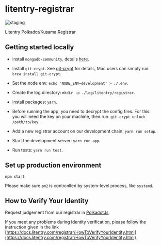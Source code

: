 # litentry-registrar

![staging](https://github.com/litentry/litentry-registrar/workflows/staging/badge.svg)

Litentry Polkadot/Kusama Registrar

## Getting started locally

- Install `mongodb-community`, details [here](https://docs.mongodb.com/manual/administration/install-community).

- Install `git-crypt`. See [git-crypt](https://github.com/AGWA/git-crypt/blob/master/INSTALL.md) for details, Mac users can simply run `brew install git-crypt`.

- Set the node env: `echo 'NODE_ENV=development' > ./.env`.

- Create the log directory: `mkdir -p ./log/litentry/registrar`.

- Install packages: `yarn`.

- Before running the app, you need to decrypt the config files. For this you will need the key on your machine, then run: `git-crypt unlock /path/to/key`.

- Add a new registrar account on our development chain: `yarn run setup`.

- Start the development server: `yarn run app`.

- Run tests: `yarn run test`.

## Set up production environment

```
npm start
```

Please make sure `pm2` is contronlled by system-level process, like `systemd`.

## How to Verify Your Identity

Request judgement from our registrar in [PolkadotJs](https://polkadot.js.org/apps/?rpc=wss%3A%2F%2Fkusama-rpc.polkadot.io#/explorer).

If you meet any problems during identity verification, please follow the instruction given in the link [https://docs.litentry.com/registrar/HowToVerifyYourIdentity.html](https://docs.litentry.com/registrar/HowToVerifyYourIdentity.html)
